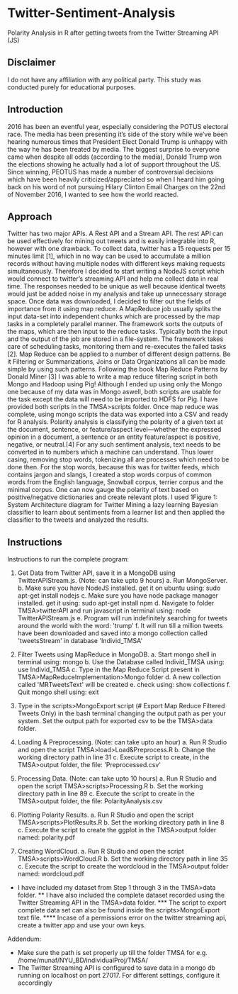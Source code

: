 # Twitter-Sentiment-Analysis
Polarity Analysis in R after getting tweets from the Twitter Streaming API (JS)

## Disclaimer
I do not have any affiliation with any political party. This study was conducted purely for educational purposes.

## Introduction
2016 has been an eventful year, especially considering the POTUS electoral race. The media has been presenting it’s side of the story while we’ve been hearing numerous times that President Elect Donald Trump is unhappy with the way he has been treated by media. The biggest surprise to everyone came when despite all odds (according to the media), Donald Trump won the elections showing he actually had a lot of support throughout the US. Since winning, PEOTUS has made a number of controversial decisions which have been heavily criticized/appreciated so when I heard him going back on his word of not pursuing Hilary Clinton Email Charges on the 22nd of November 2016, I wanted to see how the world reacted.

## Approach
Twitter has two major APIs. A Rest API and a Stream API. The rest API can be used effectively for mining out tweets and is easily integrable into R, however with one drawback. To collect data, twitter has a 15 requests per 15 minutes limit [1], which in no way can be used to accumulate a million records without having multiple nodes with different keys making requests simultaneously. Therefore I decided to start writing a NodeJS script which would connect to twitter’s streaming API and help me collect data in real time. The responses needed to be unique as well because identical tweets would just be added noise in my analysis and take up unnecessary storage space. Once data was downloaded, I decided to filter out the fields of importance from it using map reduce. A MapReduce job usually splits the input data-set into independent chunks which are processed by the map tasks in a completely parallel manner. The framework sorts the outputs of the maps, which are then input to the reduce tasks. Typically both the input and the output of the job are stored in a file-system. The framework takes care of scheduling tasks, monitoring them and re-executes the failed tasks [2]. Map Reduce can be applied to a number of different design patterns. Be it Filtering or Summarizations, Joins or Data Organizations all can be made simple by using such patterns. Following the book Map Reduce Patterns by Donald Miner [3] I was able to write a map reduce filtering script in both Mongo and Hadoop using Pig! Although I ended up using only the Mongo one because of my data was in Mongo aswell, both scripts are usable for the task except the data will need to be imported to HDFS for Pig. I have provided both scripts in the TMSA>scripts folder. Once map reduce was complete, using mongo scripts the data was exported into a CSV and ready for R analysis. Polarity analysis is classifying the polarity of a given text at the document, sentence, or feature/aspect level—whether the expressed opinion in a document, a sentence or an entity feature/aspect is positive, negative, or neutral.[4] For any such sentiment analysis, text needs to be converted in to numbers which a machine can understand. Thus lower casing, removing stop words, tokenizing all are processes which need to be done then. For the stop words, because this was for twitter feeds, which contains jargon and slangs, I created a stop words corpus of common words from the English language, Snowball corpus, terrier corpus and the minimal corpus. One can now gauge the polarity of text based on positive/negative dictionaries and create relevant plots. I used 1Figure 1: System Architecture diagram for Twitter Mining a lazy learning Bayesian classifier to learn about sentiments from a learner list and then applied the classifier to the tweets and analyzed the results.

## Instructions
Instructions to run the complete program:

1. Get Data from Twitter API, save it in a MongoDB using TwitterAPIStream.js. (Note: can take upto 9 hours)
	a. Run MongoServer.
	b. Make sure you have NodeJS installed. get it on ubuntu using: sudo apt-get install nodejs
	c. Make sure you have node package manager installed. get it using: sudo apt-get install npm
	d. Navigate to folder TMSA>twitterAPI and run javascript in terminal using: node TwitterAPIStream.js
	e. Program will run indefinitely searching for tweets around the world with the word: 'trump'
	f. It will run till a million tweets have been downloaded and saved into a mongo collection called 'tweetsStream' in database 'Individ_TMSA'

2. Filter Tweets using MapReduce in MongoDB.
	a. Start mongo shell in terminal using: mongo
	b. Use the Database called Individ_TMSA using: use Individ_TMSA
	c. Type in the Map Reduce Script present in TMSA>MapReduceImplementation>Mongo folder
	d. A new collection called 'MRTweetsText' will be created
	e. check using: show collections
	f. Quit mongo shell using: exit

3. Type in the scripts>MongoExport script (# Export Map Reduce Filtered Tweets Only) in the bash terminal changing the output path as per your system. Set the output path for exported csv to be the TMSA>data folder.

4. Loading & Preprocessing. (Note: can take upto an hour)
	a. Run R Studio and open the script TMSA>load>Load&Preprocess.R
	b. Change the working directory path in line 31
	c. Execute script to create, in the TMSA>output folder, the file: 'Preprocessed.csv'

5. Processing Data. (Note: can take upto 10 hours)
	a. Run R Studio and open the script TMSA>scripts>Processing.R
	b. Set the working directory path in line 89
	c. Execute the script to create in the TMSA>output folder, the file: PolarityAnalysis.csv

6. Plotting Polarity Results.
	a. Run R Studio and open the script TMSA>scripts>PlotResults.R
	b. Set the working directory path in line 8
	c. Execute the script to create the ggplot in the TMSA>output folder named: polarity.pdf

7. Creating WordCloud.
	a. Run R Studio and open the script TMSA>scripts>WordCloud.R
	b. Set the working directory path in line 35
	c. Execute the script to create the wordcloud in the TMSA>output folder named: wordcloud.pdf


* I have included my dataset from Step 1 through 3 in the TMSA>data folder.
** I have also included the complete dataset recorded using the Twitter Streaming API in the TMSA>data folder.
*** The script to export complete data set can also be found inside the scripts>MongoExport text file.
**** Incase of a permissions error on the twitter streaming api, create a twitter app and use your own keys.


Addendum:
* Make sure the path is set properly up till the folder TMSA for e.g. /home/munaf/NYU_BD/individualProj/TMSA/
* The Twitter Streaming API is configured to save data in a mongo db running on localhost on port 27017. For different settings, configure it accordingly
